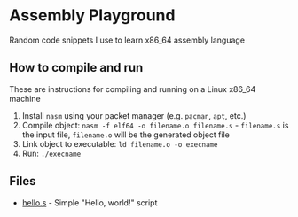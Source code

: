 # Assembly Playground

Random code snippets I use to learn x86_64 assembly language

## How to compile and run
These are instructions for compiling and running on a Linux x86_64 machine

1) Install `nasm` using your packet manager (e.g. `pacman`, `apt`, etc.)
2) Compile object: `nasm -f elf64 -o filename.o filename.s` - `filename.s` is the input file, `filename.o` will be the generated object file
3) Link object to executable: `ld filename.o -o execname`
4) Run: `./execname`

## Files
- [hello.s](hello.s) - Simple "Hello, world!" script


